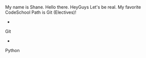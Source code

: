My name is Shane. Hello there. HeyGuys
Let's be real. My favorite CodeSchool Path is Git (Electives)!

*
Git

*
Python